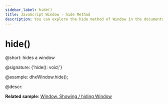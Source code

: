 ```yaml
---
sidebar_label: hide()
title: JavaScript Window - hide Method 
description: You can explore the hide method of Window in the documentation of the DHTMLX JavaScript UI library. Browse developer guides and API reference, try out code examples and live demos, and download a free 30-day evaluation version of DHTMLX Suite 7.
---
```


# hide()

@short: hides a window

@signature: {'hide(): void;'}

@example:
dhxWindow.hide();

@descr:

**Related sample**: [Window. Showing / hiding Window](https://snippet.dhtmlx.com/ee2vf9xw)

[comment]: # (@relatedapi: window/api/window_show_method.md)

[comment]: # (@related:window/usage.md#showinghiding-window)
